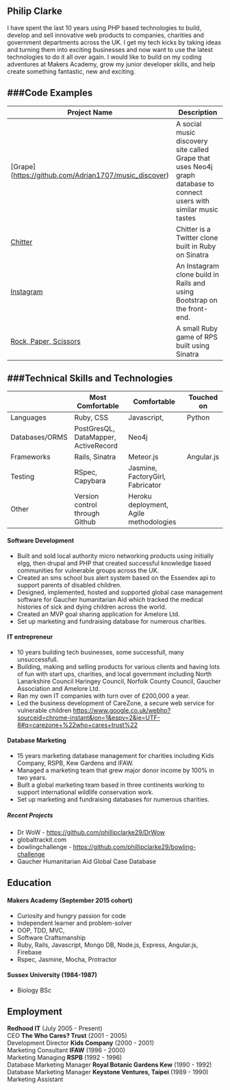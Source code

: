 ## Philip Clarke

I have spent the last 10 years using PHP based technologies to build, develop and sell innovative web products to companies, charities and government departments across the UK. I get my tech kicks by taking ideas and turning them into exciting businesses and now want to use the latest technologies to do it all over again.  I would like to build on my coding adventures at Makers Academy, grow my junior developer skills, and help create something fantastic, new and exciting.

###Code Examples
-------------
|Project Name | Description |
|-------------|-------------|
|[Grape] (https://github.com/Adrian1707/music_discover)|A social music discovery site called Grape that uses Neo4j graph database to connect users with similar music tastes|
|[Chitter](https://github.com/Adrian1707/chitter-challenge)| Chitter is a Twitter clone built in Ruby on Sinatra|
|[Instagram](https://github.com/Adrian1707/instagram-challenge)|An Instagram clone build in Rails and using Bootstrap on the front-end.|
|[Rock, Paper, Scissors](https://github.com/Adrian1707/rps-challenge)|A small Ruby game of RPS built using Sinatra|

###Technical Skills and Technologies
---------------------------------
| |Most Comfortable|Comfortable|Touched on|
|---------|----------------|-------------------|------------------------------|
|Languages|Ruby, CSS|Javascript,|Python|
|Databases/ORMS|PostGresQL, DataMapper, ActiveRecord|Neo4j|                 |
|Frameworks|Rails, Sinatra|Meteor.js|Angular.js                       |
|Testing|RSpec, Capybara|Jasmine, FactoryGirl, Fabricator|
|Other|Version control through Github|Heroku deployment, Agile methodologies| |


#### Software Development

- Built and sold local authority micro networking products using initially elgg, then drupal and PHP that created successful knowledge based communities for vulnerable groups across the UK.
- Created an sms school bus alert system based on the Essendex api to support parents of disabled children.
- Designed, implemented, hosted and supported global case management software for Gaucher humanitarian Aid which tracked the medical histories of sick and dying children across the world.
- Created an MVP goal sharing application for Amelore Ltd.
- Set up marketing and fundraising database for numerous charities.


#### IT entrepreneur

- 10 years building tech businesses, some successfull, many unsuccessfull.
- Building, making and selling products for various clients and having lots of fun with start ups, charities, and local government including North Lanarkshire Council Haringey Council, Norfolk County Council, Gaucher Association and Amelore Ltd.
- Ran my own IT companies with turn over of £200,000 a year.
- Led the business development of CareZone, a secure web service for vulnerable children https://www.google.co.uk/webhp?sourceid=chrome-instant&ion=1&espv=2&ie=UTF-8#q=carezone+%22who+cares+trust%22

#### Database Marketing

- 15 years marketing database management for charities including Kids Company, RSPB, Kew Gardens and IFAW.
- Managed a marketing team that grew major donor income by 100% in two years.
- Built a global marketing team based in three continents working to support international wildlife conservation work.
- Set up marketing and fundraising databases for numerous charities.

##### Recent Projects

- Dr WoW - https://github.com/phillipclarke29/DrWow
- globaltrackit.com
- bowlingchallenge - https://github.com/phillipclarke29/bowling-challenge
- Gaucher Humanitarian Aid Global Case Database

## Education

#### Makers Academy (September 2015 cohort)

- Curiosity and hungry passion for code
- Independent learner and problem-solver
- OOP, TDD, MVC,
- Software Craftsmanship
- Ruby, Rails, Javascript, Mongo DB, Node.js, Express, Angular.js, Firebase
- Rspec, Jasmine, Mocha, Protractor

#### Sussex University (1984-1987)

- Biology BSc

## Employment

**Redhood IT** (July 2005 - Present)    
CEO
**The Who Cares? Trust** (2001 - 2005)   
Development Director
**Kids Company** (2000 - 2001)   
Marketing Consultant
**IFAW** (1996 - 2000)   
Marketing Managing
**RSPB** (1992 - 1996)   
Database Marketing Manager
**Royal Botanic Gardens Kew** (1990 - 1992)   
Database Marketing Manager
**Keystone Ventures, Taipei** (1989 - 1990)   
Marketing Assistant
